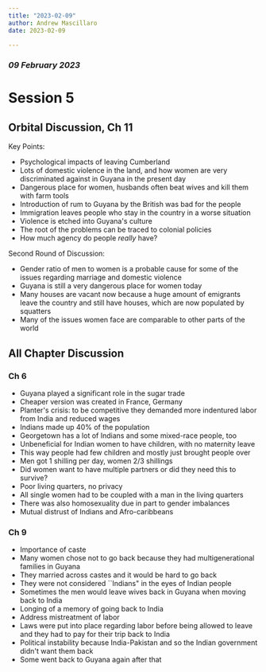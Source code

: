 ```yaml
---
title: "2023-02-09"
author: Andrew Mascillaro
date: 2023-02-09

---
```


### _09 February 2023_

# Session 5

## Orbital Discussion, Ch 11

Key Points:

- Psychological impacts of leaving Cumberland
- Lots of domestic violence in the land, and how
women are very discriminated against in Guyana
in the present day
- Dangerous place for women, husbands often beat
wives and kill them with farm tools
- Introduction of rum to Guyana by the British
was bad for the people
- Immigration leaves people who stay in the country
in a worse situation
- Violence is etched into Guyana's culture
- The root of the problems can be traced to
colonial policies
- How much agency do people _really_ have?

Second Round of Discussion:

- Gender ratio of men to women is a probable cause
for some of the issues regarding marriage and domestic
violence
- Guyana is still a very dangerous place for women today
- Many houses are vacant now because a huge amount of
emigrants leave the country and still have houses, which
are now populated by squatters
- Many of the issues women face are comparable to other
parts of the world

## All Chapter Discussion

### Ch 6

- Guyana played a significant role in the sugar trade
- Cheaper version was created in France, Germany
- Planter's crisis: to be competitive they demanded
more indentured labor from India and reduced wages
- Indians made up 40% of the population
- Georgetown has a lot of Indians and some mixed-race
people, too
- Unbeneficial for Indian women to have children, with
no maternity leave
- This way people had few children and mostly just
brought people over
- Men got 1 shilling per day, women 2/3 shillings
- Did women want to have multiple partners or did they
need this to survive?
- Poor living quarters, no privacy
- All single women had to be coupled with a man in the
living quarters
- There was also homosexuality due in part to gender
imbalances
- Mutual distrust of Indians and Afro-caribbeans

### Ch 9

- Importance of caste
- Many women chose not to go back because they had
multigenerational families in Guyana
- They married across castes and it would be hard to
go back
- They were not considered \`\`Indians" in the eyes
of Indian people
- Sometimes the men would leave wives back in Guyana
when moving back to India
- Longing of a memory of going back to India
- Address mistreatment of labor
- Laws were put into place regarding labor before
being allowed to leave and they had to pay for their
trip back to India
- Political instability because India-Pakistan and so
the Indian government didn't want them back
- Some went back to Guyana again after that
